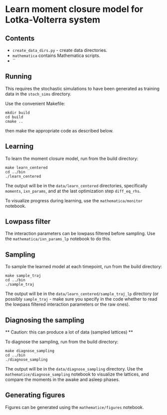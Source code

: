 # Learn moment closure model for Lotka-Volterra system

## Contents

* `create_data_dirs.py` - create data directories.
* `mathematica` contains Mathematica scripts.
* ``

## Running

This requires the stochastic simulations to have been generated as training data in the `stoch_sims` directory.

Use the convenient Makefile:
```
mkdir build
cd build
cmake ..
```
then make the appropriate code as described below.

## Learning

To learn the moment closure model, run from the build directory:
```
make learn_centered
cd ../bin
./learn_centered
```

The output will be in the `data/learn_centered` directories, specifically `moments`, `ixn_params`, and at the last optimization step `diff_eq_rhs`.

To visualize progress during learning, use the `mathematica/monitor` notebook.

## Lowpass filter

The interaction parameters can be lowpass filtered before sampling. Use the `mathematica/ixn_params_lp` notebook to do this.

## Sampling

To sample the learned model at each timepoint, run from the build directory:
```
make sample_traj
cd ../bin
./sample_traj
```
The output will be in the `data/learn_centered/sample_traj_lp` directory (or possibly `sample_traj` - make sure you specify in the code whether to read the lowpass filtered interaction parameters or the raw ones).

## Diagnosing the sampling

** Caution: this can produce a lot of data (sampled lattices) **

To diagnose the sampling, run from the build directory:
```
make diagnose_sampling
cd ../bin
./diagnose_sampling
```
The output will be in the `data/diagnose_sampling` directory. Use the `mathematice/diagnose_sampling` notebook to visualize the lattices, and compare the moments in the awake and asleep phases.

## Generating figures

Figures can be generated using the `mathematice/figures` notebook.